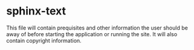 # sphinx-text

This file will contain prequisites and other information the user should be away of before starting the application or running the site. 
It will also contain copyright information. 
